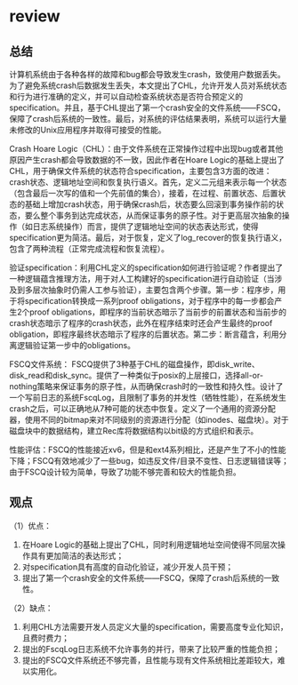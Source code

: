# review

## 总结

计算机系统由于各种各样的故障和bug都会导致发生crash，致使用户数据丢失。为了避免系统crash后数据发生丢失，本文提出了CHL，允许开发人员对系统状态和行为进行准确的定义，并可以自动检查系统状态是否符合预定义的specification。并且，基于CHL提出了第一个crash安全的文件系统——FSCQ，保障了crash后系统的一致性。最后，对系统的评估结果表明，系统可以运行大量未修改的Unix应用程序并取得可接受的性能。

Crash Hoare Logic（CHL）：由于文件系统在正常操作过程中出现bug或者其他原因产生crash都会导致数据的不一致，因此作者在Hoare Logic的基础上提出了CHL，用于确保文件系统的状态符合specification，主要包含3方面的改进：crash状态、逻辑地址空间和恢复执行语义。首先，定义二元组来表示每一个状态（包含最后一次写的值和一个先前值的集合），接着，在过程、前置状态、后置状态的基础上增加crash状态，用于确保crash后，状态要么回滚到事务操作前的状态，要么整个事务到达完成状态，从而保证事务的原子性。对于更高层次抽象的操作（如日志系统操作）而言，提供了逻辑地址空间的状态表达形式，使得specification更为简洁。最后，对于恢复，定义了log_recover的恢复执行语义，包含了两种流程（正常完成流程和恢复流程）。

验证specification：利用CHL定义的specification如何进行验证呢？作者提出了一种逻辑蕴含推理方法，用于对人工构建好的specification进行自动验证（当涉及到多层次抽象时仍需人工参与验证），主要包含两个步骤。第一步：程序步，用于将specification转换成一系列proof obligations，对于程序中的每一步都会产生2个proof obligations，即程序的当前状态暗示了当前步的前置状态和当前步的crash状态暗示了程序的crash状态，此外在程序结束时还会产生最终的proof obligation，即程序最终状态暗示了程序的后置状态。第二步：断言蕴含，利用分离逻辑验证第一步中的obligations。

FSCQ文件系统： FSCQ提供了3种基于CHL的磁盘操作，即disk_write、disk_read和disk_sync。提供了一种类似于posix的上层接口，选择all-or-nothing策略来保证事务的原子性，从而确保crash时的一致性和持久性。设计了一个写前日志的系统FscqLog，且限制了事务的并发性（牺牲性能），在系统发生crash之后，可以正确地从7种可能的状态中恢复。定义了一个通用的资源分配器，使用不同的bitmap来对不同级别的资源进行分配（如inodes、磁盘块）。对于磁盘块中的数据结构，建立Rec库将数据结构以bit级的方式组织和表示。

性能评估：FSCQ的性能接近xv6，但是和ext4系列相比，还是产生了不小的性能下降；FSCQ有效地减少了一些bug，如违反文件/目录不变性、日志逻辑错误等；由于FSCQ设计较为简单，导致了功能不够完善和较大的性能负担。

## 观点

（1）优点：

1. 在Hoare Logic的基础上提出了CHL，同时利用逻辑地址空间使得不同层次操作具有更加简洁的表达形式；
2. 对specification具有高度的自动化验证，减少开发人员干预；
3. 提出了第一个crash安全的文件系统——FSCQ，保障了crash后系统的一致性。


（2）缺点：

1. 利用CHL方法需要开发人员定义大量的specification，需要高度专业化知识，且费时费力；
2. 提出的FscqLog日志系统不允许事务的并行，带来了比较严重的性能负担；
3. 提出的FSCQ文件系统还不够完善，且性能与现有文件系统相比差距较大，难以实用化。
